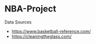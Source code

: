 # NBA-Project

Data Sources
- https://www.basketball-reference.com/
- https://cleaningtheglass.com/
